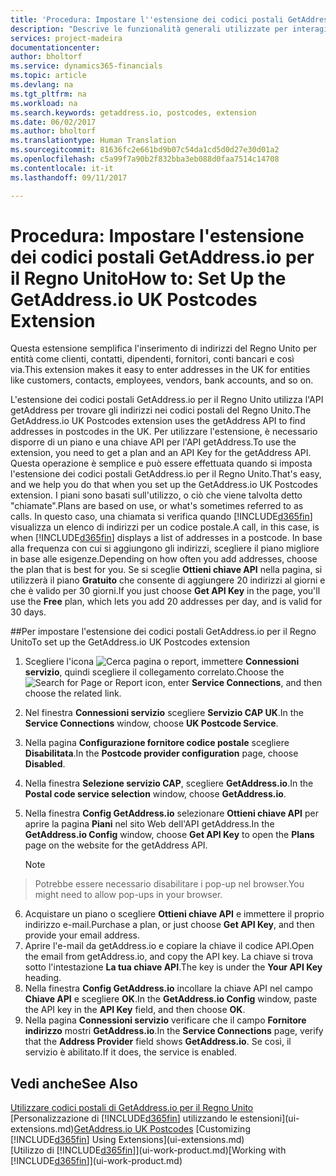 ```yaml
---
title: 'Procedura: Impostare l''estensione dei codici postali GetAddress.io per il Regno Unito | Documenti Microsoft'
description: "Descrive le funzionalità generali utilizzate per interagire con i dati in Financials, ad esempio per immettere valori, ordinare dati e modificare le visualizzazioni."
services: project-madeira
documentationcenter: 
author: bholtorf
ms.service: dynamics365-financials
ms.topic: article
ms.devlang: na
ms.tgt_pltfrm: na
ms.workload: na
ms.search.keywords: getaddress.io, postcodes, extension
ms.date: 06/02/2017
ms.author: bholtorf
ms.translationtype: Human Translation
ms.sourcegitcommit: 81636fc2e661bd9b07c54da1cd5d0d27e30d01a2
ms.openlocfilehash: c5a99f7a90b2f832bba3eb088d0faa7514c14708
ms.contentlocale: it-it
ms.lasthandoff: 09/11/2017

---
```

# <a name="how-to-set-up-the-getaddressio-uk-postcodes-extension"></a><span data-ttu-id="1579f-103">Procedura: Impostare l'estensione dei codici postali GetAddress.io per il Regno Unito</span><span class="sxs-lookup"><span data-stu-id="1579f-103">How to: Set Up the GetAddress.io UK Postcodes Extension</span></span>
<span data-ttu-id="1579f-104">Questa estensione semplifica l'inserimento di indirizzi del Regno Unito per entità come clienti, contatti, dipendenti, fornitori, conti bancari e così via.</span><span class="sxs-lookup"><span data-stu-id="1579f-104">This extension makes it easy to enter addresses in the UK for entities like customers, contacts, employees, vendors, bank accounts, and so on.</span></span> 

<span data-ttu-id="1579f-105">L'estensione dei codici postali GetAddress.io per il Regno Unito utilizza l'API getAddress per trovare gli indirizzi nei codici postali del Regno Unito.</span><span class="sxs-lookup"><span data-stu-id="1579f-105">The GetAddress.io UK Postcodes extension uses the getAddress API to find addresses in postcodes in the UK.</span></span> <span data-ttu-id="1579f-106">Per utilizzare l'estensione, è necessario disporre di un piano e una chiave API per l'API getAddress.</span><span class="sxs-lookup"><span data-stu-id="1579f-106">To use the extension, you need to get a plan and an API Key for the getAddress API.</span></span> <span data-ttu-id="1579f-107">Questa operazione è semplice e può essere effettuata quando si imposta l'estensione dei codici postali GetAddress.io per il Regno Unito.</span><span class="sxs-lookup"><span data-stu-id="1579f-107">That's easy, and we help you do that when you set up the GetAddress.io UK Postcodes extension.</span></span> <span data-ttu-id="1579f-108">I piani sono basati sull'utilizzo, o ciò che viene talvolta detto "chiamate".</span><span class="sxs-lookup"><span data-stu-id="1579f-108">Plans are based on use, or what's sometimes referred to as calls.</span></span> <span data-ttu-id="1579f-109">In questo caso, una chiamata si verifica quando [!INCLUDE[d365fin](includes/d365fin_md.md)] visualizza un elenco di indirizzi per un codice postale.</span><span class="sxs-lookup"><span data-stu-id="1579f-109">A call, in this case, is when [!INCLUDE[d365fin](includes/d365fin_md.md)] displays a list of addresses in a postcode.</span></span> <span data-ttu-id="1579f-110">In base alla frequenza con cui si aggiungono gli indirizzi, scegliere il piano migliore in base alle esigenze.</span><span class="sxs-lookup"><span data-stu-id="1579f-110">Depending on how often you add addresses, choose the plan that is best for you.</span></span> <span data-ttu-id="1579f-111">Se si sceglie **Ottieni chiave API** nella pagina, si utilizzerà il piano **Gratuito** che consente di aggiungere 20 indirizzi al giorni e che è valido per 30 giorni.</span><span class="sxs-lookup"><span data-stu-id="1579f-111">If you just choose **Get API Key** in the page, you'll use the **Free** plan, which lets you add 20 addresses per day, and is valid for 30 days.</span></span> 

##<a name="to-set-up-the-getaddressio-uk-postcodes-extension"></a><span data-ttu-id="1579f-112">Per impostare l'estensione dei codici postali GetAddress.io per il Regno Unito</span><span class="sxs-lookup"><span data-stu-id="1579f-112">To set up the GetAddress.io UK Postcodes extension</span></span> 
1. <span data-ttu-id="1579f-113">Scegliere l'icona ![Cerca pagina o report](media/ui-search/search_small.png "icona Cerca pagina o report"), immettere **Connessioni servizio**, quindi scegliere il collegamento correlato.</span><span class="sxs-lookup"><span data-stu-id="1579f-113">Choose the ![Search for Page or Report](media/ui-search/search_small.png "Search for Page or Report icon") icon, enter **Service Connections**, and then choose the related link.</span></span>  
2. <span data-ttu-id="1579f-114">Nel finestra **Connessioni servizio** scegliere **Servizio CAP UK**.</span><span class="sxs-lookup"><span data-stu-id="1579f-114">In the **Service Connections** window, choose **UK Postcode Service**.</span></span>
3. <span data-ttu-id="1579f-115">Nella pagina **Configurazione fornitore codice postale** scegliere **Disabilitata**.</span><span class="sxs-lookup"><span data-stu-id="1579f-115">In the **Postcode provider configuration** page, choose **Disabled**.</span></span>
4. <span data-ttu-id="1579f-116">Nella finestra **Selezione servizio CAP**, scegliere **GetAddress.io**.</span><span class="sxs-lookup"><span data-stu-id="1579f-116">In the **Postal code service selection** window, choose **GetAddress.io**.</span></span>
5. <span data-ttu-id="1579f-117">Nella finestra **Config GetAddress.io** selezionare **Ottieni chiave API** per aprire la pagina **Piani** nel sito Web dell'API getAddress.</span><span class="sxs-lookup"><span data-stu-id="1579f-117">In the **GetAddress.io Config** window, choose **Get API Key** to open the **Plans** page on the website for the getAddress API.</span></span>  

    > [!NOTE]  
>   <span data-ttu-id="1579f-118">Potrebbe essere necessario disabilitare i pop-up nel browser.</span><span class="sxs-lookup"><span data-stu-id="1579f-118">You might need to allow pop-ups in your browser.</span></span>
6. <span data-ttu-id="1579f-119">Acquistare un piano o scegliere **Ottieni chiave API** e immettere il proprio indirizzo e-mail.</span><span class="sxs-lookup"><span data-stu-id="1579f-119">Purchase a plan, or just choose **Get API Key**, and then provide your email address.</span></span>
7. <span data-ttu-id="1579f-120">Aprire l'e-mail da getAddress.io e copiare la chiave il codice API.</span><span class="sxs-lookup"><span data-stu-id="1579f-120">Open the email from getAddress.io, and copy the API key.</span></span> <span data-ttu-id="1579f-121">La chiave si trova sotto l'intestazione **La tua chiave API**.</span><span class="sxs-lookup"><span data-stu-id="1579f-121">The key is under the **Your API Key** heading.</span></span>
8. <span data-ttu-id="1579f-122">Nella finestra **Config GetAddress.io** incollare la chiave API nel campo **Chiave API** e scegliere **OK**.</span><span class="sxs-lookup"><span data-stu-id="1579f-122">In the **GetAddress.io Config** window, paste the API key in the **API Key** field, and then choose **OK**.</span></span>
9. <span data-ttu-id="1579f-123">Nella pagina **Connessioni servizio** verificare che il campo **Fornitore indirizzo** mostri **GetAddress.io**.</span><span class="sxs-lookup"><span data-stu-id="1579f-123">In the **Service Connections** page, verify that the **Address Provider** field shows **GetAddress.io**.</span></span> <span data-ttu-id="1579f-124">Se così, il servizio è abilitato.</span><span class="sxs-lookup"><span data-stu-id="1579f-124">If it does, the service is enabled.</span></span>

## <a name="see-also"></a><span data-ttu-id="1579f-125">Vedi anche</span><span class="sxs-lookup"><span data-stu-id="1579f-125">See Also</span></span>
<span data-ttu-id="1579f-126">[Utilizzare codici postali di GetAddress.io per il Regno Unito](ui-extensions-getaddressio.md)
[Personalizzazione di [!INCLUDE[d365fin](includes/d365fin_md.md)] utilizzando le estensioni](ui-extensions.md)</span><span class="sxs-lookup"><span data-stu-id="1579f-126">[GetAddress.io UK Postcodes](ui-extensions-getaddressio.md)
[Customizing [!INCLUDE[d365fin](includes/d365fin_md.md)] Using Extensions](ui-extensions.md)</span></span>  
<span data-ttu-id="1579f-127">[Utilizzo di [!INCLUDE[d365fin](includes/d365fin_md.md)]](ui-work-product.md)</span><span class="sxs-lookup"><span data-stu-id="1579f-127">[Working with [!INCLUDE[d365fin](includes/d365fin_md.md)]](ui-work-product.md)</span></span>
